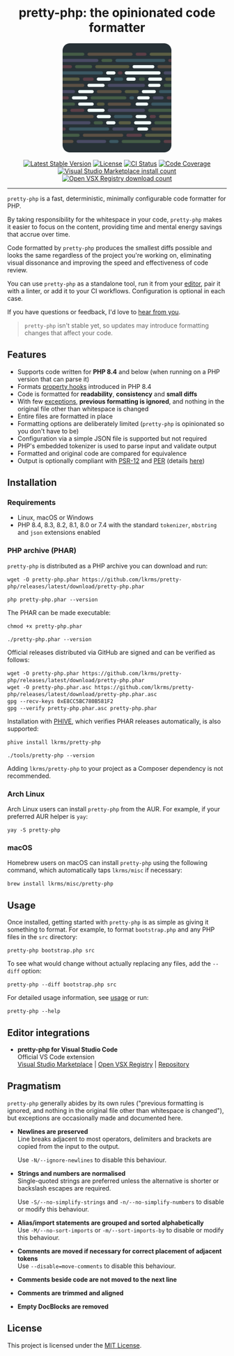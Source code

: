 <h1 align="center">pretty-php: the opinionated code formatter</h1>

<p align="center">
  <a href="https://github.com/lkrms/pretty-php">
    <img src="https://github.com/lkrms/pretty-php/raw/main/images/logo-600x600-rounded.png" alt="pretty-php logo" width="250">
  </a>
<p>

<p align="center">
  <a href="https://packagist.org/packages/lkrms/pretty-php"><img src="https://poser.pugx.org/lkrms/pretty-php/v" alt="Latest Stable Version" /></a>
  <a href="https://packagist.org/packages/lkrms/pretty-php"><img src="https://poser.pugx.org/lkrms/pretty-php/license" alt="License" /></a>
  <a href="https://github.com/lkrms/pretty-php/actions"><img src="https://github.com/lkrms/pretty-php/actions/workflows/ci.yml/badge.svg" alt="CI Status" /></a>
  <a href="https://codecov.io/gh/lkrms/pretty-php"><img src="https://codecov.io/gh/lkrms/pretty-php/graph/badge.svg?token=W0KVZU718K" alt="Code Coverage" /></a>
  <a href="https://marketplace.visualstudio.com/items?itemName=lkrms.pretty-php"><img src="https://img.shields.io/visual-studio-marketplace/i/lkrms.pretty-php?label=Marketplace%20installs&color=%230066b8" alt="Visual Studio Marketplace install count" /></a>
  <a href="https://open-vsx.org/extension/lkrms/pretty-php"><img src="https://img.shields.io/open-vsx/dt/lkrms/pretty-php?label=Open%20VSX%20downloads&color=%23a60ee5" alt="Open VSX Registry download count" /></a>
</p>

---

`pretty-php` is a fast, deterministic, minimally configurable code formatter for
PHP.

By taking responsibility for the whitespace in your code, `pretty-php` makes it
easier to focus on the content, providing time and mental energy savings that
accrue over time.

Code formatted by `pretty-php` produces the smallest diffs possible and looks
the same regardless of the project you're working on, eliminating visual
dissonance and improving the speed and effectiveness of code review.

You can use `pretty-php` as a standalone tool, run it from your [editor][], pair
it with a linter, or add it to your CI workflows. Configuration is optional in
each case.

If you have questions or feedback, I'd love to [hear from you][discuss].

> `pretty-php` isn't stable yet, so updates may introduce formatting changes
> that affect your code.

## Features

- Supports code written for **PHP 8.4** and below (when running on a PHP version
  that can parse it)
- Formats [property hooks][property-hooks] introduced in PHP 8.4
- Code is formatted for **readability**, **consistency** and **small diffs**
- With few [exceptions](#pragmatism), **previous formatting is ignored**, and
  nothing in the original file other than whitespace is changed
- Entire files are formatted in place
- Formatting options are deliberately limited (`pretty-php` is opinionated so
  you don't have to be)
- Configuration via a simple JSON file is supported but not required
- PHP's embedded tokenizer is used to parse input and validate output
- Formatted and original code are compared for equivalence
- Output is optionally compliant with [PSR-12][] and [PER][] (details
  [here](docs/PSR-12.md))

## Installation

### Requirements

- Linux, macOS or Windows
- PHP 8.4, 8.3, 8.2, 8.1, 8.0 or 7.4 with the standard `tokenizer`, `mbstring`
  and `json` extensions enabled

### PHP archive (PHAR)

`pretty-php` is distributed as a PHP archive you can download and run:

```shell
wget -O pretty-php.phar https://github.com/lkrms/pretty-php/releases/latest/download/pretty-php.phar
```

```shell
php pretty-php.phar --version
```

The PHAR can be made executable:

```shell
chmod +x pretty-php.phar
```

```shell
./pretty-php.phar --version
```

Official releases distributed via GitHub are signed and can be verified as
follows:

```shell
wget -O pretty-php.phar https://github.com/lkrms/pretty-php/releases/latest/download/pretty-php.phar
wget -O pretty-php.phar.asc https://github.com/lkrms/pretty-php/releases/latest/download/pretty-php.phar.asc
gpg --recv-keys 0xE8CC5BC780B581F2
gpg --verify pretty-php.phar.asc pretty-php.phar
```

Installation with [PHIVE][], which verifies PHAR releases automatically, is also
supported:

```shell
phive install lkrms/pretty-php
```

```shell
./tools/pretty-php --version
```

Adding `lkrms/pretty-php` to your project as a Composer dependency is not
recommended.

### Arch Linux

Arch Linux users can install `pretty-php` from the AUR. For example, if your
preferred AUR helper is `yay`:

```shell
yay -S pretty-php
```

### macOS

Homebrew users on macOS can install `pretty-php` using the following command,
which automatically taps `lkrms/misc` if necessary:

```shell
brew install lkrms/misc/pretty-php
```

## Usage

Once installed, getting started with `pretty-php` is as simple as giving it
something to format. For example, to format `bootstrap.php` and any PHP files in
the `src` directory:

```shell
pretty-php bootstrap.php src
```

To see what would change without actually replacing any files, add the `--diff`
option:

```shell
pretty-php --diff bootstrap.php src
```

For detailed usage information, see [usage](docs/Usage.md) or run:

```shell
pretty-php --help
```

## Editor integrations

- **pretty-php for Visual Studio Code** \
  Official VS Code extension \
  [Visual Studio Marketplace][] | [Open VSX Registry][] | [Repository][vscode]

## Pragmatism

`pretty-php` generally abides by its own rules ("previous formatting is ignored,
and nothing in the original file other than whitespace is changed"), but
exceptions are occasionally made and documented here.

- **Newlines are preserved** \
  Line breaks adjacent to most operators, delimiters and brackets are copied from
  the input to the output.

  Use `-N/--ignore-newlines` to disable this behaviour.

- **Strings and numbers are normalised** \
  Single-quoted strings are preferred unless the alternative is shorter or backslash
  escapes are required.

  Use `-S/--no-simplify-strings` and `-n/--no-simplify-numbers` to disable or
  modify this behaviour.

- **Alias/import statements are grouped and sorted alphabetically** \
  Use `-M/--no-sort-imports` or `-m/--sort-imports-by` to disable or modify this
  behaviour.

- **Comments are moved if necessary for correct placement of adjacent tokens** \
  Use `--disable=move-comments` to disable this behaviour.

- **Comments beside code are not moved to the next line**

- **Comments are trimmed and aligned**

- **Empty DocBlocks are removed**

## License

This project is licensed under the [MIT License][].

[discuss]: https://github.com/lkrms/pretty-php/discussions
[editor]: #editor-integrations
[MIT License]: LICENSE
[Open VSX Registry]: https://open-vsx.org/extension/lkrms/pretty-php
[PER]: https://www.php-fig.org/per/coding-style/
[PHIVE]: https://phar.io
[property-hooks]: https://wiki.php.net/rfc/property-hooks
[PSR-12]: https://www.php-fig.org/psr/psr-12/
[Visual Studio Marketplace]:
  https://marketplace.visualstudio.com/items?itemName=lkrms.pretty-php
[vscode]: https://github.com/lkrms/vscode-pretty-php
